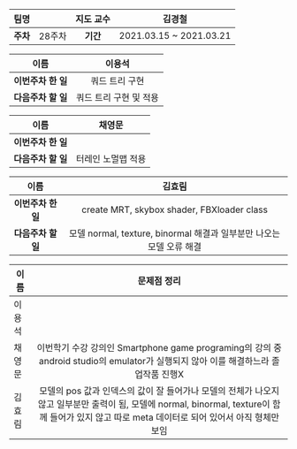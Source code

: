 |   팀명   |        | 지도 교수 |         김경철          |
| :------: | :----: | :-------: | :---------------------: |
| **주차** | 28주차 | **기간**  | 2021.03.15 ~ 2021.03.21 |

|        이름        |         이용석         |
| :----------------: | :--------------------: |
| **이번주차 한 일** |     쿼드 트리 구현     |
| **다음주차 할 일** | 쿼드 트리 구현 및 적용 |

|        이름        |       채영문       |
| :----------------: | :----------------: |
| **이번주차 한 일** |                    |
| **다음주차 할 일** | 터레인 노멀맵 적용 |

|        이름        |                            김효림                            |
| :----------------: | :----------------------------------------------------------: |
| **이번주차 한 일** |          create MRT, skybox shader, FBXloader class          |
| **다음주차 할 일** | 모델 normal, texture, binormal 해결과 일부분만 나오는 모델 오류 해결 |

| 이름   |                         문제점 정리                          |
| ------ | :----------------------------------------------------------: |
| 이용석 |                                                              |
| 채영문 | 이번학기 수강 강의인 Smartphone game programing의 강의 중 android studio의 emulator가 실행되지 않아 이를 해결하느라 졸업작품 진행X |
| 김효림 | 모델의 pos 값과 인덱스의 값이 잘 들어가나 모델의 전체가 나오지 않고 일부분만 출력이 됨, 모델에 normal, binormal, texture이 함께 들어가 있지 않고 따로 meta 데이터로 되어 있어서 아직 형체만 보임 |

